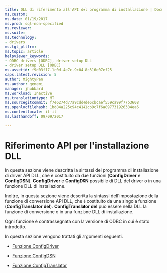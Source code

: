 ```yaml
---
title: DLL di riferimento all'API del programma di installazione | Documenti Microsoft
ms.custom: 
ms.date: 01/19/2017
ms.prod: sql-non-specified
ms.reviewer: 
ms.suite: 
ms.technology:
- drivers
ms.tgt_pltfrm: 
ms.topic: article
helpviewer_keywords:
- ODBC drivers [ODBC], driver setup DLL
- driver setup DLL [ODBC]
ms.assetid: f9d03f17-1c0d-4e7c-9c04-8c316e07ef25
caps.latest.revision: 5
author: MightyPen
ms.author: genemi
manager: jhubbard
ms.workload: Inactive
ms.translationtype: MT
ms.sourcegitcommit: f7e6274d77a9cdd4de6cbcaef559ca99f77b3608
ms.openlocfilehash: 1bd84a225c94c4141cb9c7f6a897731926384ea6
ms.contentlocale: it-it
ms.lasthandoff: 09/09/2017

---
```

# <a name="setup-dll-api-reference"></a>Riferimento API per l'installazione DLL
In questa sezione viene descritta la sintassi del programma di installazione di driver API DLL, che è costituito da due funzioni (**ConfigDriver** e **ConfigDSN**). **ConfigDriver** e **ConfigDSN** possibile di DLL del driver o in una funzione DLL di installazione.  
  
 Inoltre, in questa sezione viene descritta la sintassi dell'impostazione della funzione di conversione API DLL, che è costituito da una singola funzione (**ConfigTranslator del**). **ConfigTranslator del** può essere nella DLL la funzione di conversione o in una funzione DLL di installazione.  
  
 Ogni funzione è contrassegnata con la versione di ODBC in cui è stato introdotto.  
  
 In questa sezione vengono trattati gli argomenti seguenti.  
  
-   [Funzione ConfigDriver](../../../odbc/reference/syntax/configdriver-function.md)  
  
-   [Funzione ConfigDSN](../../../odbc/reference/syntax/configdsn-function.md)  
  
-   [Funzione ConfigTranslator](../../../odbc/reference/syntax/configtranslator-function.md)

